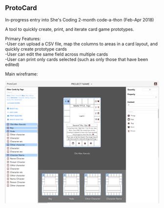 ## ProtoCard
In-progress entry into She's Coding 2-month code-a-thon (Feb-Apr 2018)

A tool to quickly create, print, and iterate card game prototypes.

Primary Features:  
-User can upload a CSV file, map the columns to areas in a card layout, and quickly create prototype cards  
-User can edit the same field across multiple cards  
-User can print only cards selected (such as only those that have been edited)  

Main wireframe:

<kbd>
  <img src="./readme-images/Main-Editing-View-V3.png" width="700" alt="wireframe of main editing view"/>
</kbd>
